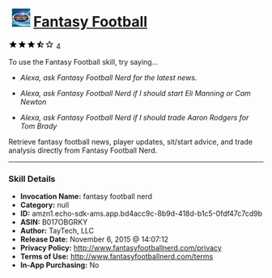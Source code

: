 # &nbsp;<img src="skill_icon" alt="Fantasy Football icon" width="36"> [Fantasy Football](http://alexa.amazon.com/#skills/amzn1.echo-sdk-ams.app.bd4acc9c-8b9d-418d-b1c5-0fdf47c7cd9b)
![3.2 stars](../../images/ic_star_black_18dp_1x.png)![3.2 stars](../../images/ic_star_black_18dp_1x.png)![3.2 stars](../../images/ic_star_black_18dp_1x.png)![3.2 stars](../../images/ic_star_half_black_18dp_1x.png)![3.2 stars](../../images/ic_star_border_black_18dp_1x.png) 4

To use the Fantasy Football skill, try saying...

* *Alexa, ask Fantasy Football Nerd for the latest news.*

* *Alexa, ask Fantasy Football Nerd if I should start Eli Manning or Cam Newton*

* *Alexa, ask Fantasy Football Nerd if I should trade Aaron Rodgers for Tom Brady*

Retrieve fantasy football news, player updates, sit/start advice, and trade analysis directly from Fantasy Football Nerd.

***

### Skill Details

* **Invocation Name:** fantasy football nerd
* **Category:** null
* **ID:** amzn1.echo-sdk-ams.app.bd4acc9c-8b9d-418d-b1c5-0fdf47c7cd9b
* **ASIN:** B017OBGRKY
* **Author:** TayTech, LLC
* **Release Date:** November 6, 2015 @ 14:07:12
* **Privacy Policy:** http://www.fantasyfootballnerd.com/privacy
* **Terms of Use:** http://www.fantasyfootballnerd.com/terms
* **In-App Purchasing:** No
